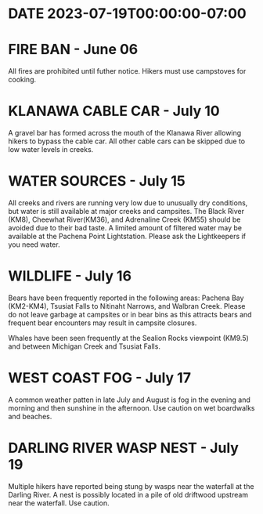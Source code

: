# DATE 2023-07-19T00:00:00-07:00

# FIRE BAN - June 06
All fires are prohibited until futher notice. Hikers must use campstoves for cooking.

# KLANAWA CABLE CAR - July 10
A gravel bar has formed across the mouth of the Klanawa River allowing hikers to bypass the cable car. All other cable cars can be skipped due to low water levels in creeks.

# WATER SOURCES - July 15
All creeks and rivers are running very low due to unusually dry conditions, but water is still available at major creeks and campsites. The Black River (KM8), Cheewhat River(KM36), and Adrenaline Creek (KM55) should be avoided due to their bad taste. A limited amount of filtered water may be available at the Pachena Point Lightstation. Please ask the Lightkeepers if you need water. 

# WILDLIFE - July 16
Bears have been frequently reported in the following areas: Pachena Bay (KM2-KM4), Tsusiat Falls to Nitinaht Narrows, and Walbran Creek. Please do not leave garbage at campsites or in bear bins as this attracts bears and frequent bear encounters may result in campsite closures.

Whales have been seen frequently at the Sealion Rocks viewpoint (KM9.5) and between Michigan Creek and Tsusiat Falls. 

# WEST COAST FOG - July 17
A common weather patten in late July and August is fog in the evening and morning and then sunshine in the afternoon. Use caution on wet boardwalks and beaches.

# DARLING RIVER WASP NEST - July 19
Multiple hikers have reported being stung by wasps near the waterfall at the Darling River. A nest is possibly located in a pile of old driftwood upstream near the waterfall. Use caution.
